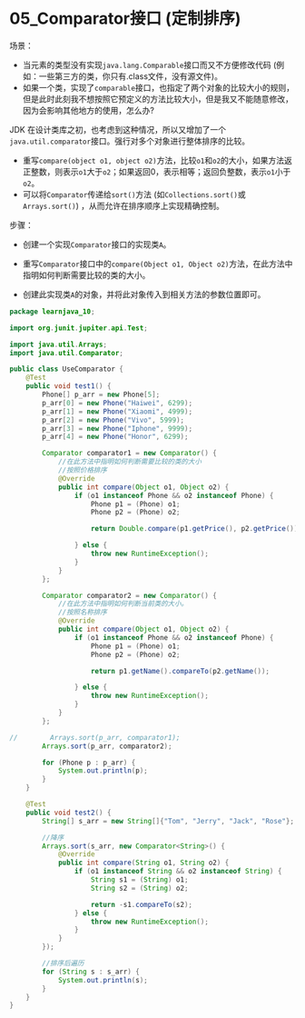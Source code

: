 # 05_Comparator接口 (定制排序)

场景：

- 当元素的类型没有实现`java.lang.Comparable`接口而又不方便修改代码 (例如：一些第三方的类，你只有.class文件，没有源文件)。
- 如果一个类，实现了`comparable`接口，也指定了两个对象的比较大小的规则，但是此时此刻我不想按照它预定义的方法比较大小，但是我又不能随意修改，因为会影响其他地方的使用，怎么办?

JDK 在设计类库之初，也考虑到这种情况，所以又增加了一个`java.util.comparator`接口。强行对多个对象进行整体排序的比较。

- 重写`compare(object o1, object o2)`方法，比较`o1`和`o2`的大小，如果方法返正整数，则表示`o1`大于`o2`；如果返回0，表示相等；返回负整数，表示`o1`小于`o2`。
- 可以将`Comparator`传递给`sort()`方法 (如`Collections.sort()`或`Arrays.sort()`) ，从而允许在排序顺序上实现精确控制。

步骤：

- 创建一个实现`Comparator`接口的实现类`A`。

- 重写`Comparator`接口中的`compare(Object o1, Object o2)`方法，在此方法中指明如何判断需要比较的类的大小。

- 创建此实现类`A`的对象，并将此对象传入到相关方法的参数位置即可。

```java
package learnjava_10;

import org.junit.jupiter.api.Test;

import java.util.Arrays;
import java.util.Comparator;

public class UseComparator {
    @Test
    public void test1() {
        Phone[] p_arr = new Phone[5];
        p_arr[0] = new Phone("Haiwei", 6299);
        p_arr[1] = new Phone("Xiaomi", 4999);
        p_arr[2] = new Phone("Vivo", 5999);
        p_arr[3] = new Phone("Iphone", 9999);
        p_arr[4] = new Phone("Honor", 6299);

        Comparator comparator1 = new Comparator() {
            //在此方法中指明如何判断需要比较的类的大小
            //按照价格排序
            @Override
            public int compare(Object o1, Object o2) {
                if (o1 instanceof Phone && o2 instanceof Phone) {
                    Phone p1 = (Phone) o1;
                    Phone p2 = (Phone) o2;

                    return Double.compare(p1.getPrice(), p2.getPrice());

                } else {
                    throw new RuntimeException();
                }
            }
        };

        Comparator comparator2 = new Comparator() {
            //在此方法中指明如何判断当前类的大小。
            //按照名称排序
            @Override
            public int compare(Object o1, Object o2) {
                if (o1 instanceof Phone && o2 instanceof Phone) {
                    Phone p1 = (Phone) o1;
                    Phone p2 = (Phone) o2;

                    return p1.getName().compareTo(p2.getName());

                } else {
                    throw new RuntimeException();
                }
            }
        };

//        Arrays.sort(p_arr, comparator1);
        Arrays.sort(p_arr, comparator2);

        for (Phone p : p_arr) {
            System.out.println(p);
        }
    }

    @Test
    public void test2() {
        String[] s_arr = new String[]{"Tom", "Jerry", "Jack", "Rose"};

        //降序
        Arrays.sort(s_arr, new Comparator<String>() {
            @Override
            public int compare(String o1, String o2) {
                if (o1 instanceof String && o2 instanceof String) {
                    String s1 = (String) o1;
                    String s2 = (String) o2;

                    return -s1.compareTo(s2);
                } else {
                    throw new RuntimeException();
                }
            }
        });

        //排序后遍历
        for (String s : s_arr) {
            System.out.println(s);
        }
    }
}
```

